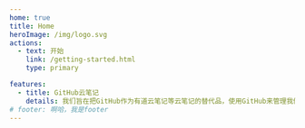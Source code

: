```yaml
---
home: true
title: Home
heroImage: /img/logo.svg
actions:
  - text: 开始
    link: /getting-started.html
    type: primary

features:
  - title: GitHub云笔记
    details: 我们旨在把GitHub作为有道云笔记等云笔记的替代品，使用GitHub来管理我们的笔记，白嫖！
# footer: 啊哈，我是footer
---
```

